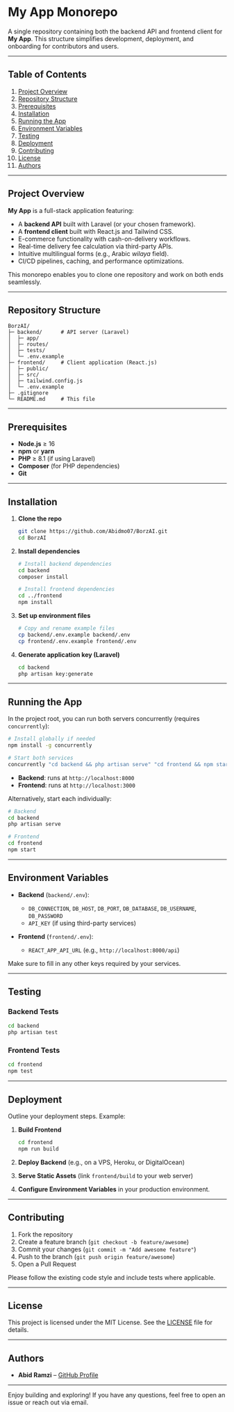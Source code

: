 # My App Monorepo

A single repository containing both the backend API and frontend client for **My App**. This structure simplifies development, deployment, and onboarding for contributors and users.

---

## Table of Contents

1. [Project Overview](#project-overview)
2. [Repository Structure](#repository-structure)
3. [Prerequisites](#prerequisites)
4. [Installation](#installation)
5. [Running the App](#running-the-app)
6. [Environment Variables](#environment-variables)
7. [Testing](#testing)
8. [Deployment](#deployment)
9. [Contributing](#contributing)
10. [License](#license)
11. [Authors](#authors)

---

## Project Overview

**My App** is a full-stack application featuring:

* A **backend API** built with Laravel (or your chosen framework).
* A **frontend client** built with React.js and Tailwind CSS.
* E-commerce functionality with cash-on-delivery workflows.
* Real-time delivery fee calculation via third-party APIs.
* Intuitive multilingual forms (e.g., Arabic *wilaya* field).
* CI/CD pipelines, caching, and performance optimizations.

This monorepo enables you to clone one repository and work on both ends seamlessly.

---

## Repository Structure

```
BorzAI/
├─ backend/      # API server (Laravel)
│  ├─ app/
│  ├─ routes/
│  ├─ tests/
│  └─ .env.example
├─ frontend/     # Client application (React.js)
│  ├─ public/
│  ├─ src/
│  ├─ tailwind.config.js
│  └─ .env.example
├─ .gitignore
└─ README.md     # This file
```

---

## Prerequisites

* **Node.js** ≥ 16
* **npm** or **yarn**
* **PHP** ≥ 8.1 (if using Laravel)
* **Composer** (for PHP dependencies)
* **Git**

---

## Installation

1. **Clone the repo**

   ```bash
   git clone https://github.com/Abidmo07/BorzAI.git
   cd BorzAI
   ```

2. **Install dependencies**

   ```bash
   # Install backend dependencies
   cd backend
   composer install

   # Install frontend dependencies
   cd ../frontend
   npm install
   ```

3. **Set up environment files**

   ```bash
   # Copy and rename example files
   cp backend/.env.example backend/.env
   cp frontend/.env.example frontend/.env
   ```

4. **Generate application key (Laravel)**

   ```bash
   cd backend
   php artisan key:generate
   ```

---

## Running the App

In the project root, you can run both servers concurrently (requires `concurrently`):

```bash
# Install globally if needed
npm install -g concurrently

# Start both services
concurrently "cd backend && php artisan serve" "cd frontend && npm start"
```

* **Backend**: runs at `http://localhost:8000`
* **Frontend**: runs at `http://localhost:3000`

Alternatively, start each individually:

```bash
# Backend
cd backend
php artisan serve

# Frontend
cd frontend
npm start
```

---

## Environment Variables

* **Backend** (`backend/.env`):

  * `DB_CONNECTION`, `DB_HOST`, `DB_PORT`, `DB_DATABASE`, `DB_USERNAME`, `DB_PASSWORD`
  * `API_KEY` (if using third-party services)

* **Frontend** (`frontend/.env`):

  * `REACT_APP_API_URL` (e.g., `http://localhost:8000/api`)

Make sure to fill in any other keys required by your services.

---

## Testing

### Backend Tests

```bash
cd backend
php artisan test
```

### Frontend Tests

```bash
cd frontend
npm test
```

---

## Deployment

Outline your deployment steps. Example:

1. **Build Frontend**

   ```bash
   cd frontend
   npm run build
   ```
2. **Deploy Backend** (e.g., on a VPS, Heroku, or DigitalOcean)
3. **Serve Static Assets** (link `frontend/build` to your web server)
4. **Configure Environment Variables** in your production environment.

---

## Contributing

1. Fork the repository
2. Create a feature branch (`git checkout -b feature/awesome`)
3. Commit your changes (`git commit -m "Add awesome feature"`)
4. Push to the branch (`git push origin feature/awesome`)
5. Open a Pull Request

Please follow the existing code style and include tests where applicable.

---

## License

This project is licensed under the MIT License. See the [LICENSE](LICENSE) file for details.

---

## Authors

* **Abid Ramzi** – [GitHub Profile](https://github.com/Abidmo07)


---

Enjoy building and exploring! If you have any questions, feel free to open an issue or reach out via email.
